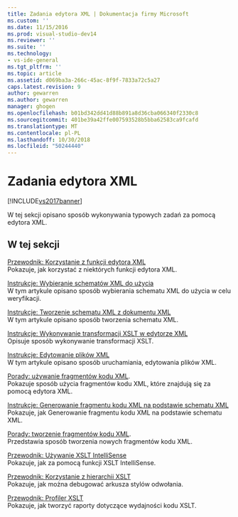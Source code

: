 ```yaml
---
title: Zadania edytora XML | Dokumentacja firmy Microsoft
ms.custom: ''
ms.date: 11/15/2016
ms.prod: visual-studio-dev14
ms.reviewer: ''
ms.suite: ''
ms.technology:
- vs-ide-general
ms.tgt_pltfrm: ''
ms.topic: article
ms.assetid: d069ba3a-266c-45ac-8f9f-7833a72c5a27
caps.latest.revision: 9
author: gewarren
ms.author: gewarren
manager: ghogen
ms.openlocfilehash: b01bd342dd41d88b891a8d36cba066340f2330c8
ms.sourcegitcommit: 401be39a42ffe007593528b5bba62583ca9fcafd
ms.translationtype: MT
ms.contentlocale: pl-PL
ms.lasthandoff: 10/30/2018
ms.locfileid: "50244440"
---
```

# <a name="xml-editor-tasks"></a>Zadania edytora XML
[!INCLUDE[vs2017banner](../includes/vs2017banner.md)]

  
W tej sekcji opisano sposób wykonywania typowych zadań za pomocą edytora XML.  
  
## <a name="in-this-section"></a>W tej sekcji  
 [Przewodnik: Korzystanie z funkcji edytora XML](../xml-tools/walkthrough-using-xml-editor-features.md)  
 Pokazuje, jak korzystać z niektórych funkcji edytora XML.  
  
 [Instrukcje: Wybieranie schematów XML do użycia](../xml-tools/how-to-select-the-xml-schemas-to-use.md)  
 W tym artykule opisano sposób wybierania schematu XML do użycia w celu weryfikacji.  
  
 [Instrukcje: Tworzenie schematu XML z dokumentu XML](../xml-tools/how-to-create-an-xml-schema-from-an-xml-document.md)  
 W tym artykule opisano sposób tworzenia schematu XML.  
  
 [Instrukcje: Wykonywanie transformacji XSLT w edytorze XML](../xml-tools/how-to-execute-an-xslt-transformation-from-the-xml-editor.md)  
 Opisuje sposób wykonywanie transformacji XSLT.  
  
 [Instrukcje: Edytowanie plików XML](../xml-tools/how-to-edit-xml-files.md)  
 W tym artykule opisano sposób uruchamiania, edytowania plików XML.  
  
 [Porady: używanie fragmentów kodu XML](../xml-tools/how-to-use-xml-snippets.md).  
 Pokazuje sposób użycia fragmentów kodu XML, które znajdują się za pomocą edytora XML.  
  
 [Instrukcje: Generowanie fragmentu kodu XML na podstawie schematu XML](../xml-tools/how-to-generate-an-xml-snippet-from-an-xml-schema.md)  
 Pokazuje, jak Generowanie fragmentu kodu XML na podstawie schematu XML.  
  
 [Porady: tworzenie fragmentów kodu XML](../xml-tools/how-to-create-xml-snippets.md).  
 Przedstawia sposób tworzenia nowych fragmentów kodu XML.  
  
 [Przewodnik: Używanie XSLT IntelliSense](../xml-tools/walkthrough-using-xslt-intellisense.md)  
 Pokazuje, jak za pomocą funkcji XSLT IntelliSense.  
  
 [Przewodnik: Korzystanie z hierarchii XSLT](../xml-tools/walkthrough-using-xslt-hierarchy.md)  
 Pokazuje, jak można debugować arkusza stylów odwołania.  
  
 [Przewodnik: Profiler XSLT](../xml-tools/walkthrough-xslt-profiler.md)  
 Pokazuje, jak tworzyć raporty dotyczące wydajności kodu XSLT.




